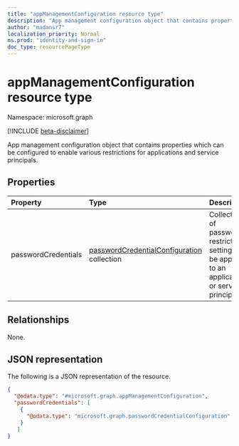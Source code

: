 ```yaml
---
title: "appManagementConfiguration resource type"
description: "App management configuration object that contains properties which can be configured to enable various restrictions for applications and service principals."
author: "madansr7"
localization_priority: Normal
ms.prod: "identity-and-sign-in"
doc_type: resourcePageType
---
```


# appManagementConfiguration resource type

Namespace: microsoft.graph

[!INCLUDE [beta-disclaimer](../../includes/beta-disclaimer.md)]

App management configuration object that contains properties which can be configured to enable various restrictions for applications and service principals.

## Properties

| Property            | Type                                                                  | Description                                                                                       |
| :------------------ | :-------------------------------------------------------------------- | :------------------------------------------------------------------------------------------------ |
| passwordCredentials | [passwordCredentialConfiguration](passwordCredentialConfiguration.md) collection | Collection of password restrictions settings to be applied to an application or service principal |

## Relationships

None.

## JSON representation

The following is a JSON representation of the resource.

<!-- {
  "blockType": "resource",
  "@odata.type": "microsoft.graph.appManagementConfiguration"
}
-->

```json
{
  "@odata.type": "#microsoft.graph.appManagementConfiguration",
  "passwordCredentials": [
    {
      "@odata.type": "microsoft.graph.passwordCredentialConfiguration"
    }
   ]
}
```
